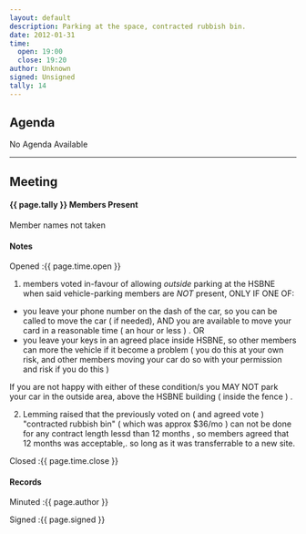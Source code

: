 ```yaml
---
layout: default
description: Parking at the space, contracted rubbish bin.
date: 2012-01-31
time:
  open: 19:00
  close: 19:20
author: Unknown
signed: Unsigned
tally: 14
---
```


## Agenda

No Agenda Available

---

## Meeting

#### {{ page.tally }} Members Present

Member names not taken

#### Notes

Opened
:{{ page.time.open }}

1. members voted in-favour of allowing *outside* parking at the HSBNE when said vehicle-parking members are *NOT* present, ONLY IF ONE OF: 

  * you leave your phone number on the dash of the car, so you can be called to move the car ( if needed), AND you are available to move your card in a reasonable time ( an hour or less ) . 
  OR
  * you leave your keys in an agreed place inside HSBNE, so other members can more the vehicle if it become a problem ( you do this at your own risk, and other members moving your car do so with your permission and risk if you do this ) 

  If you are not happy with either of these condition/s you MAY NOT park your car in the outside area, above the HSBNE building ( inside the fence ) . 

2. Lemming raised that the previously voted on ( and agreed vote ) "contracted rubbish bin" ( which was approx $36/mo )  can not be done for any contract length lessd than 12 months , so members agreed that 12 months was acceptable,. so long as it was transferrable to a new site. 

Closed
:{{ page.time.close }}

#### Records

Minuted
:{{ page.author }}

Signed
:{{ page.signed }}
